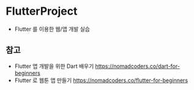 # FlutterProject

-   Flutter 를 이용한 웹/앱 개발 실습

## 참고

-   Flutter 앱 개발을 위한 Dart 배우기 https://nomadcoders.co/dart-for-beginners
-   Flutter 로 웹툰 앱 만들기 https://nomadcoders.co/flutter-for-beginners
